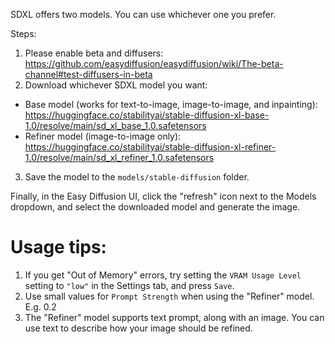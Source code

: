 SDXL offers two models. You can use whichever one you prefer.

Steps:
1. Please enable beta and diffusers: https://github.com/easydiffusion/easydiffusion/wiki/The-beta-channel#test-diffusers-in-beta
2. Download whichever SDXL model you want:
* Base model (works for text-to-image, image-to-image, and inpainting): https://huggingface.co/stabilityai/stable-diffusion-xl-base-1.0/resolve/main/sd_xl_base_1.0.safetensors
* Refiner model (image-to-image only): https://huggingface.co/stabilityai/stable-diffusion-xl-refiner-1.0/resolve/main/sd_xl_refiner_1.0.safetensors
3. Save the model to the `models/stable-diffusion` folder.

Finally, in the Easy Diffusion UI, click the "refresh" icon next to the Models dropdown, and select the downloaded model and generate the image.

# Usage tips:
1. If you get "Out of Memory" errors, try setting the `VRAM Usage Level` setting to `"low"` in the Settings tab, and press `Save`.
2. Use small values for `Prompt Strength` when using the "Refiner" model. E.g. 0.2
3. The "Refiner" model supports text prompt, along with an image. You can use text to describe how your image should be refined.